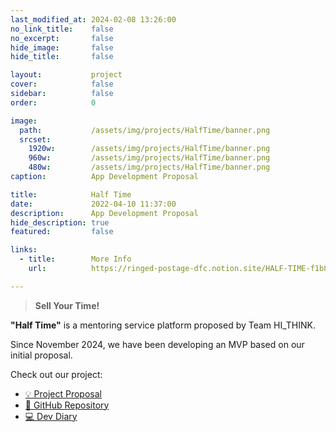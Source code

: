 ```yaml
---
last_modified_at: 2024-02-08 13:26:00
no_link_title:    false
no_excerpt:       false
hide_image:       false
hide_title:       false

layout:           project
cover:            false
sidebar:          false
order:            0

image:
  path:           /assets/img/projects/HalfTime/banner.png
  srcset:
    1920w:        /assets/img/projects/HalfTime/banner.png
    960w:         /assets/img/projects/HalfTime/banner.png
    480w:         /assets/img/projects/HalfTime/banner.png
caption:          App Development Proposal

title:            Half Time
date:             2022-04-10 11:37:00
description:      App Development Proposal
hide_description: true
featured:         false

links:
  - title:        More Info
    url:          https://ringed-postage-dfc.notion.site/HALF-TIME-f1b8e2965c20405b86f7edc228fd0082?pvs=4

---
```


> **Sell Your Time!**

**"Half Time"** is a mentoring service platform proposed by Team HI_THINK.

Since November 2024, we have been developing an MVP based on our initial proposal.

Check out our project:
- [💡 Project Proposal](https://ringed-postage-dfc.notion.site/HALF-TIME-f1b8e2965c20405b86f7edc228fd0082?pvs=4)
- [📎 GitHub Repository](https://github.com/Boongeo)
- [💻 Dev Diary](https://ringed-postage-dfc.notion.site/HALF-TIME-13c13cff75d08013b396edf9efa62636?pvs=4)
